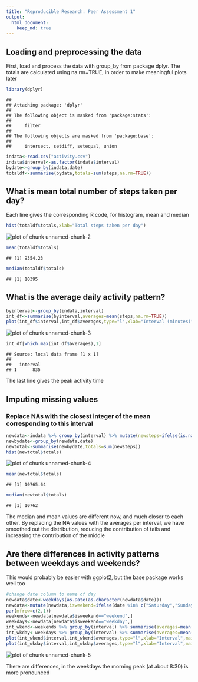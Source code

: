 ```yaml
---
title: "Reproducible Research: Peer Assessment 1"
output: 
  html_document:
    keep_md: true
---
```

## Loading and preprocessing the data
First, load and process the data with group_by from package dplyr.
The totals are calculated using na.rm=TRUE, in order to make meaningful plots 
later

```r
library(dplyr)
```

```
## 
## Attaching package: 'dplyr'
## 
## The following object is masked from 'package:stats':
## 
##     filter
## 
## The following objects are masked from 'package:base':
## 
##     intersect, setdiff, setequal, union
```

```r
indata<-read.csv("activity.csv")
indata$interval<-as.factor(indata$interval)
bydate<-group_by(indata,date)
totaldf<-summarise(bydate,totals=sum(steps,na.rm=TRUE))
```

## What is mean total number of steps taken per day?
Each line gives the corresponding R code, for histogram, mean and median

```r
hist(totaldf$totals,xlab="Total steps taken per day")
```

![plot of chunk unnamed-chunk-2](figure/unnamed-chunk-2-1.png) 

```r
mean(totaldf$totals)
```

```
## [1] 9354.23
```

```r
median(totaldf$totals)
```

```
## [1] 10395
```


## What is the average daily activity pattern?


```r
byinterval<-group_by(indata,interval)
int_df<-summarise(byinterval,averages=mean(steps,na.rm=TRUE))
plot(int_df$interval,int_df$averages,type="l",xlab="Interval (minutes)",ylab="Avg. steps")
```

![plot of chunk unnamed-chunk-3](figure/unnamed-chunk-3-1.png) 

```r
int_df[which.max(int_df$averages),1]
```

```
## Source: local data frame [1 x 1]
## 
##   interval
## 1      835
```

The last line gives the peak activity time

## Imputing missing values
### Replace NAs with the closest integer of the mean corresponding to this interval

```r
newdata<-indata %>% group_by(interval) %>% mutate(newsteps=ifelse(is.na(steps),round(mean(steps,na.rm=TRUE)),steps))
newbydate<-group_by(newdata,date)
newtotal<-summarise(newbydate,totals=sum(newsteps))
hist(newtotal$totals)
```

![plot of chunk unnamed-chunk-4](figure/unnamed-chunk-4-1.png) 

```r
mean(newtotal$totals)
```

```
## [1] 10765.64
```

```r
median(newtotal$totals)
```

```
## [1] 10762
```

The median and mean values are different now, and much closer to each other.
By replacing the NA values with the averages per interval, we have smoothed out the distribution, reducing
the contribution of tails and increasing the contribution of the middle


## Are there differences in activity patterns between weekdays and weekends?
This would probably be easier with ggplot2, but the base package works well too

```r
#change date column to name of day
newdata$date<-weekdays(as.Date(as.character(newdata$date)))
newdata<-mutate(newdata,isweekend=ifelse(date %in% c("Saturday","Sunday"),"weekend","weekday") )
par(mfrow=c(2,1))
weekends<-newdata[newdata$isweekend=="weekend",]
weekdays<-newdata[newdata$isweekend=="weekday",]
int_wkend<-weekends %>% group_by(interval) %>% summarise(averages=mean(newsteps))
int_wkday<-weekdays %>% group_by(interval) %>% summarise(averages=mean(newsteps))
plot(int_wkend$interval,int_wkend$averages,type="l",xlab="Interval",main="Weekeend")
plot(int_wkday$interval,int_wkday$averages,type="l",xlab="Interval",main="Weekday")
```

![plot of chunk unnamed-chunk-5](figure/unnamed-chunk-5-1.png) 

There are differences, in the weekdays the morning peak (at about 8:30) is more pronounced
